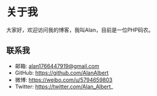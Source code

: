 # 关于我

大家好，欢迎访问我的博客，我叫Alan，目前是一位PHP码农。

## 联系我

- 邮箱: alan1766447919@gmail.com
- GitHub: https://github.com/AlanAlbert
- 微博: https://weibo.com/u/5794659803
- Twitter: https://twitter.com/Alan_Albert_